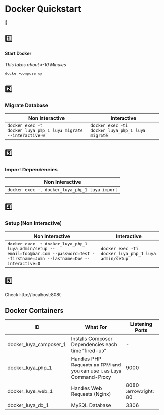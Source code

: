# Docker Quickstart
:rocket:

## :one:
#### Start Docker

*This takes about 5-10 Minutes*

```
docker-compose up
```

## :two:

### Migrate Database

| Non Interactive | Interactive |
| --- | --- |
| `docker exec -t docker_luya_php_1 luya migrate --interactive=0` | `docker exec -ti docker_luya_php_1 luya migrate` |

## :three:

### Import Dependencies

| Non Interactive |
| --- |
| `docker exec -t docker_luya_php_1 luya import` |

## :four:

### Setup (Non Interactive)

| Non Interactive | Interactive |
| --- | --- |
| `docker exec -t docker_luya_php_1 luya admin/setup --email=foo@bar.com --password=test --firstname=John --lastname=Doe --interactive=0` | `docker exec -ti docker_luya_php_1 luya admin/setup` |

## :five:

Check http://localhost:8080


## Docker Containers

| ID | What For | Listening Ports |
| --- | --- | --- |
| docker_luya_composer_1 | Installs Composer Dependencies each time "fired-up" | - |
| docker_luya_php_1 | Handles PHP Requests as FPM and you can use it as `Luya` Command-Proxy | 9000 |
| docker_luya_web_1 | Handles Web Requests (Nginx) | 8080 :arrow:right: 80 |
| docker_luya_db_1 | MySQL Database | 3306 |